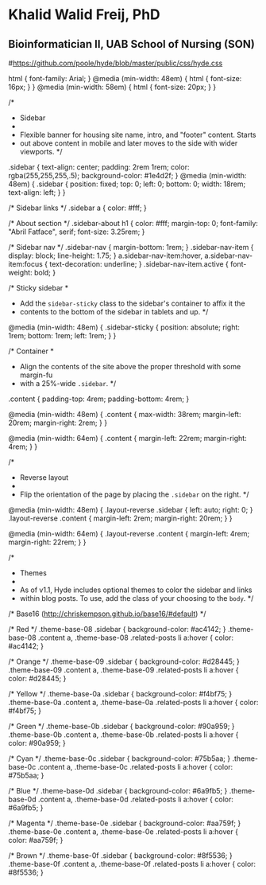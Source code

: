 # Khalid Walid Freij, PhD
## Bioinformatician II, UAB School of Nursing (SON)

#https://github.com/poole/hyde/blob/master/public/css/hyde.css

html {
  font-family: Arial;
}
@media (min-width: 48em) {
  html {
    font-size: 16px;
  }
}
@media (min-width: 58em) {
  html {
    font-size: 20px;
  }
}


/*
 * Sidebar
 *
 * Flexible banner for housing site name, intro, and "footer" content. Starts
 * out above content in mobile and later moves to the side with wider viewports.
 */

.sidebar {
  text-align: center;
  padding: 2rem 1rem;
  color: rgba(255,255,255,.5);
  background-color: #1e4d2f;
}
@media (min-width: 48em) {
  .sidebar {
    position: fixed;
    top: 0;
    left: 0;
    bottom: 0;
    width: 18rem;
    text-align: left;
  }
}

/* Sidebar links */
.sidebar a {
  color: #fff;
}

/* About section */
.sidebar-about h1 {
  color: #fff;
  margin-top: 0;
  font-family: "Abril Fatface", serif;
  font-size: 3.25rem;
}

/* Sidebar nav */
.sidebar-nav {
  margin-bottom: 1rem;
}
.sidebar-nav-item {
  display: block;
  line-height: 1.75;
}
a.sidebar-nav-item:hover,
a.sidebar-nav-item:focus {
  text-decoration: underline;
}
.sidebar-nav-item.active {
  font-weight: bold;
}

/* Sticky sidebar
 *
 * Add the `sidebar-sticky` class to the sidebar's container to affix it the
 * contents to the bottom of the sidebar in tablets and up.
 */

@media (min-width: 48em) {
  .sidebar-sticky {
    position: absolute;
    right:  1rem;
    bottom: 1rem;
    left:   1rem;
  }
}


/* Container
 *
 * Align the contents of the site above the proper threshold with some margin-fu
 * with a 25%-wide `.sidebar`.
 */

.content {
  padding-top:    4rem;
  padding-bottom: 4rem;
}

@media (min-width: 48em) {
  .content {
    max-width: 38rem;
    margin-left: 20rem;
    margin-right: 2rem;
  }
}

@media (min-width: 64em) {
  .content {
    margin-left: 22rem;
    margin-right: 4rem;
  }
}


/*
 * Reverse layout
 *
 * Flip the orientation of the page by placing the `.sidebar` on the right.
 */

@media (min-width: 48em) {
  .layout-reverse .sidebar {
    left: auto;
    right: 0;
  }
  .layout-reverse .content {
    margin-left: 2rem;
    margin-right: 20rem;
  }
}

@media (min-width: 64em) {
  .layout-reverse .content {
    margin-left: 4rem;
    margin-right: 22rem;
  }
}



/*
 * Themes
 *
 * As of v1.1, Hyde includes optional themes to color the sidebar and links
 * within blog posts. To use, add the class of your choosing to the `body`.
 */

/* Base16 (http://chriskempson.github.io/base16/#default) */

/* Red */
.theme-base-08 .sidebar {
  background-color: #ac4142;
}
.theme-base-08 .content a,
.theme-base-08 .related-posts li a:hover {
  color: #ac4142;
}

/* Orange */
.theme-base-09 .sidebar {
  background-color: #d28445;
}
.theme-base-09 .content a,
.theme-base-09 .related-posts li a:hover {
  color: #d28445;
}

/* Yellow */
.theme-base-0a .sidebar {
  background-color: #f4bf75;
}
.theme-base-0a .content a,
.theme-base-0a .related-posts li a:hover {
  color: #f4bf75;
}

/* Green */
.theme-base-0b .sidebar {
  background-color: #90a959;
}
.theme-base-0b .content a,
.theme-base-0b .related-posts li a:hover {
  color: #90a959;
}

/* Cyan */
.theme-base-0c .sidebar {
  background-color: #75b5aa;
}
.theme-base-0c .content a,
.theme-base-0c .related-posts li a:hover {
  color: #75b5aa;
}

/* Blue */
.theme-base-0d .sidebar {
  background-color: #6a9fb5;
}
.theme-base-0d .content a,
.theme-base-0d .related-posts li a:hover {
  color: #6a9fb5;
}

/* Magenta */
.theme-base-0e .sidebar {
  background-color: #aa759f;
}
.theme-base-0e .content a,
.theme-base-0e .related-posts li a:hover {
  color: #aa759f;
}

/* Brown */
.theme-base-0f .sidebar {
  background-color: #8f5536;
}
.theme-base-0f .content a,
.theme-base-0f .related-posts li a:hover {
  color: #8f5536;
}




